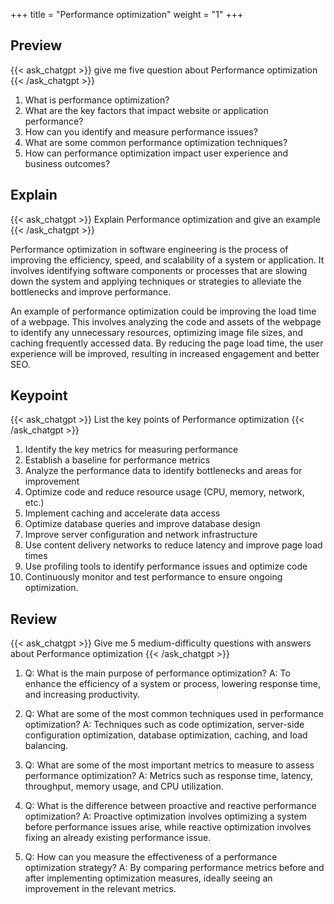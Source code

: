 +++
title = "Performance optimization"
weight = "1"
+++
## Preview
{{< ask_chatgpt >}}
give me five question about Performance optimization
{{< /ask_chatgpt >}}



1. What is performance optimization?
2. What are the key factors that impact website or application performance?
3. How can you identify and measure performance issues?
4. What are some common performance optimization techniques?
5. How can performance optimization impact user experience and business outcomes?   

## Explain
{{< ask_chatgpt >}}
Explain Performance optimization and give an example
{{< /ask_chatgpt >}}



Performance optimization in software engineering is the process of improving the efficiency, speed, and scalability of a system or application. It involves identifying software components or processes that are slowing down the system and applying techniques or strategies to alleviate the bottlenecks and improve performance.

An example of performance optimization could be improving the load time of a webpage. This involves analyzing the code and assets of the webpage to identify any unnecessary resources, optimizing image file sizes, and caching frequently accessed data. By reducing the page load time, the user experience will be improved, resulting in increased engagement and better SEO.   

## Keypoint
{{< ask_chatgpt >}}
List the key points of Performance optimization
{{< /ask_chatgpt >}}



1. Identify the key metrics for measuring performance
2. Establish a baseline for performance metrics
3. Analyze the performance data to identify bottlenecks and areas for improvement
4. Optimize code and reduce resource usage (CPU, memory, network, etc.)
5. Implement caching and accelerate data access
6. Optimize database queries and improve database design
7. Improve server configuration and network infrastructure
8. Use content delivery networks to reduce latency and improve page load times
9. Use profiling tools to identify performance issues and optimize code
10. Continuously monitor and test performance to ensure ongoing optimization.   

## Review
{{< ask_chatgpt >}}
Give me 5 medium-difficulty questions with answers about Performance optimization
{{< /ask_chatgpt >}}



1. Q: What is the main purpose of performance optimization?
A: To enhance the efficiency of a system or process, lowering response time, and increasing productivity.

2. Q: What are some of the most common techniques used in performance optimization?
A: Techniques such as code optimization, server-side configuration optimization, database optimization, caching, and load balancing.

3. Q: What are some of the most important metrics to measure to assess performance optimization?
A: Metrics such as response time, latency, throughput, memory usage, and CPU utilization.

4. Q: What is the difference between proactive and reactive performance optimization?
A: Proactive optimization involves optimizing a system before performance issues arise, while reactive optimization involves fixing an already existing performance issue.

5. Q: How can you measure the effectiveness of a performance optimization strategy?
A: By comparing performance metrics before and after implementing optimization measures, ideally seeing an improvement in the relevant metrics.   

